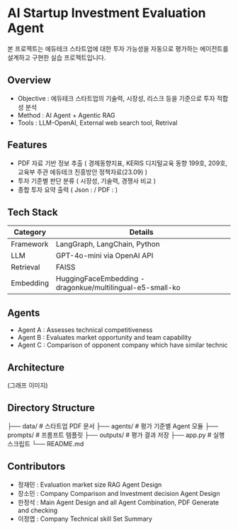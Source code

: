 # AI Startup Investment Evaluation Agent
본 프로젝트는 에듀테크 스타트업에 대한 투자 가능성을 자동으로 평가하는 에이전트를 설계하고 구현한 실습 프로젝트입니다.

## Overview

- Objective : 에듀테크 스타트업의 기술력, 시장성, 리스크 등을 기준으로 투자 적합성 분석
- Method : AI Agent + Agentic RAG
- Tools : LLM-OpenAI, External web search tool, Retrival

## Features

- PDF 자료 기반 정보 추출 ( 경제동향지표, KERIS 디지털교육 동향 199호, 209호, 교육부 주관 에듀테크 진흥방안 정책자료(23.09) )
- 투자 기준별 판단 분류 ( 시장성, 기술력, 경쟁사 비교 )
- 종합 투자 요약 출력 ( Json : / PDF : )

## Tech Stack 

| Category   | Details                                                      |
|------------|--------------------------------------------------------------|
| Framework  | LangGraph, LangChain, Python                                 |
| LLM        | GPT-4o-mini via OpenAI API                                   |
| Retrieval  | FAISS                                                        |
| Embedding  | HuggingFaceEmbedding - dragonkue/multilingual-e5-small-ko    |

## Agents
 
- Agent A : Assesses technical competitiveness
- Agent B : Evaluates market opportunity and team capability
- Agent C : Comparison of opponent company which have similar technic

## Architecture
(그래프 이미지)

## Directory Structure
├── data/                  # 스타트업 PDF 문서
├── agents/                # 평가 기준별 Agent 모듈
├── prompts/               # 프롬프트 템플릿
├── outputs/               # 평가 결과 저장
├── app.py                 # 실행 스크립트
└── README.md

## Contributors 
- 정재민 : Evaluation market size RAG Agent Design
- 장소민 : Company Comparison and Investment decision Agent Design
- 한정석 : Main Agent Design and all Agent Combination, PDF Generate and checking
- 이정엽 : Company Technical skill Set Summary